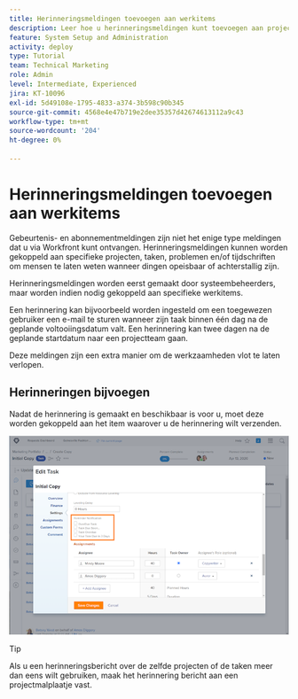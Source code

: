 ```yaml
---
title: Herinneringsmeldingen toevoegen aan werkitems
description: Leer hoe u herinneringsmeldingen kunt toevoegen aan projecten, taken, problemen of tijdschriften om mensen te laten weten wanneer werk al dan niet moet worden uitgevoerd.
feature: System Setup and Administration
activity: deploy
type: Tutorial
team: Technical Marketing
role: Admin
level: Intermediate, Experienced
jira: KT-10096
exl-id: 5d49108e-1795-4833-a374-3b598c90b345
source-git-commit: 4568e4e47b719e2dee35357d42674613112a9c43
workflow-type: tm+mt
source-wordcount: '204'
ht-degree: 0%

---
```


# Herinneringsmeldingen toevoegen aan werkitems

Gebeurtenis- en abonnementmeldingen zijn niet het enige type meldingen dat u via Workfront kunt ontvangen. Herinneringsmeldingen kunnen worden gekoppeld aan specifieke projecten, taken, problemen en/of tijdschriften om mensen te laten weten wanneer dingen opeisbaar of achterstallig zijn.

Herinneringsmeldingen worden eerst gemaakt door systeembeheerders, maar worden indien nodig gekoppeld aan specifieke werkitems.

Een herinnering kan bijvoorbeeld worden ingesteld om een toegewezen gebruiker een e-mail te sturen wanneer zijn taak binnen één dag na de geplande voltooiingsdatum valt. Een herinnering kan twee dagen na de geplande startdatum naar een projectteam gaan.

Deze meldingen zijn een extra manier om de werkzaamheden vlot te laten verlopen.

## Herinneringen bijvoegen

Nadat de herinnering is gemaakt en beschikbaar is voor u, moet deze worden gekoppeld aan het item waarover u de herinnering wilt verzenden.

![[!UICONTROL Reminder Notification] in het [!UICONTROL Edit Task] venster ](assets/admin-fund-user-notifications-17.png)

>[!TIP]
>
>Als u een herinneringsbericht over de zelfde projecten of de taken meer dan eens wilt gebruiken, maak het herinnering bericht aan een projectmalplaatje vast.

<!--
learn more URLs
 Attach a reminder notification to an object
Automatic reminders vs. reminder notifications
-->
